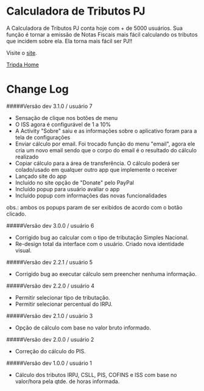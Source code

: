 Calculadora de Tributos PJ
==========================
A Calculadora de Tributos PJ conta hoje com + de 5000 usuários. Sua função é tornar a emissão de Notas Fiscais mais fácil calculando os tributos que incidem sobre ela. Ela torna mais fácil ser PJ!!

Visite o <a href="http://www.calcpj.com.br" target="_blank">site</a>.

<a href="intent://scan/#Intent;scheme=tripda;package=com.tripda.droid;end"> Tripda Home </a>

Change Log
==========

#####Versão dev 3.1.0 / usuário 7
- Sensação de clique nos botões de menu
- O ISS agora é configurável de 1 a 10%
- A Activity "Sobre" saiu e as informações sobre o aplicativo foram para a tela de configurações
- Enviar cálculo por email. Foi trocado função do menu "email", agora ele cria um novo email sendo que o corpo do email é o resultado do cálculo realizado
- Copiar cálculo para a área de transferência. O cálculo poderá ser colado/usado em qualquer outro app que implemente o receiver
- Lançado site do app
- Incluído no site opção de "Donate" pelo PayPal
- Incluído popup para usuário avaliar o app
- Incluído popup com informações das novas funcionalidades

obs.: ambos os popups param de ser exibidos de acordo com o botão clicado.
    
#####Versão dev 3.0.0 / usuário 6
- Corrigido bug ao calcular com o tipo de tributação Simples Nacional.
- Re-design total da interface com o usuário. Criado nova identidade visual.

#####Versão dev 2.2.1 / usuário 5
- Corrigido bug ao executar cálculo sem preencher nenhuma informação.

#####Versão dev 2.2.0 / usuário 4 
- Permitir selecionar tipo de tributação.
- Permitir selecionar percentual do IRPJ.

#####Versão dev 2.1.0 / usuário 3
- Opção de cálculo com base no valor bruto informado.

#####Versão dev 2.0.0 / usuário 2
- Correção do cálculo do PIS.

#####Versão dev 1.0.0 / usuário 1
- Cálculo dos tributos IRPJ, CSLL, PIS, COFINS e ISS com base no valor/hora pela qtde. de horas informada.

